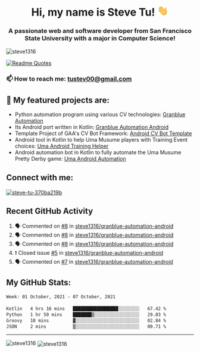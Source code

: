 <h1 align="center">Hi, my name is Steve Tu! <img src="wave.gif" alt="Wave" width="30px" /></h1>
<h3 align="center">A passionate web and software developer from San Francisco State University with a major in Computer Science!</h3>

<p align="left"> <img src="https://komarev.com/ghpvc/?username=steve1316&label=Profile%20views&color=0e75b6&style=flat" alt="steve1316" /> </p>

[![Readme Quotes](https://quotes-github-readme.vercel.app/api?type=horizontal)](https://github.com/piyushsuthar/github-readme-quotes)

### 📫 How to reach me: **tustev00@gmail.com**

## 🔭 My featured projects are:
- Python automation program using various CV technologies: [Granblue Automation](https://github.com/steve1316/granblue-automation-pyautogui)
- Its Android port written in Kotlin: [Granblue Automation Android](https://github.com/steve1316/granblue-automation-android)
- Template Project of GAA's CV Bot Framework: [Android CV Bot Template](https://github.com/steve1316/android-cv-bot-template)
- Android tool in Kotlin to help Uma Musume players with Training Event choices: [Uma Android Training Helper](https://github.com/steve1316/uma-android-training-helper)
- Android automation bot in Kotlin to fully automate the Uma Musume Pretty Derby game: [Uma Android Automation](https://github.com/steve1316/uma-android-automation)

## Connect with me:

<p align="left">
<a href="https://linkedin.com/in/steve-tu-370ba219b" target="blank"><img align="center" src="https://cdn.jsdelivr.net/npm/simple-icons@3.0.1/icons/linkedin.svg" alt="steve-tu-370ba219b" height="30" width="40" /></a>
</p>

## Recent GitHub Activity

<!--START_SECTION:activity-->
1. 🗣 Commented on [#8](https://github.com/steve1316/granblue-automation-android/issues/8) in [steve1316/granblue-automation-android](https://github.com/steve1316/granblue-automation-android)
2. 🗣 Commented on [#8](https://github.com/steve1316/granblue-automation-android/issues/8) in [steve1316/granblue-automation-android](https://github.com/steve1316/granblue-automation-android)
3. 🗣 Commented on [#8](https://github.com/steve1316/granblue-automation-android/issues/8) in [steve1316/granblue-automation-android](https://github.com/steve1316/granblue-automation-android)
4. ❗️ Closed issue [#5](https://github.com/steve1316/granblue-automation-android/issues/5) in [steve1316/granblue-automation-android](https://github.com/steve1316/granblue-automation-android)
5. 🗣 Commented on [#7](https://github.com/steve1316/granblue-automation-android/issues/7) in [steve1316/granblue-automation-android](https://github.com/steve1316/granblue-automation-android)
<!--END_SECTION:activity-->

## My GitHub Stats:

<!--START_SECTION:waka-->
```text
Week: 01 October, 2021 - 07 October, 2021

Kotlin   4 hrs 16 mins   █████████████████░░░░░░░░   67.42 % 
Python   1 hr 50 mins    ███████▒░░░░░░░░░░░░░░░░░   29.03 % 
Groovy   10 mins         ▓░░░░░░░░░░░░░░░░░░░░░░░░   02.84 % 
JSON     2 mins          ▒░░░░░░░░░░░░░░░░░░░░░░░░   00.71 % 
```
<!--END_SECTION:waka-->

---

<p><img align="left" src="https://github-readme-stats.vercel.app/api/top-langs?username=steve1316&show_icons=true&locale=en&layout=compact&theme=radical" alt="steve1316" /></p>

<p>&nbsp;<img align="center" src="https://github-readme-stats.vercel.app/api?username=steve1316&show_icons=true&locale=en&count_private=true&theme=radical" alt="steve1316" /></p>
